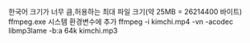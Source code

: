 한국어 크기가 너무 큼,허용하는 최대 파일 크기(약 25MB = 26214400 바이트)
ffmpeg.exe 시스템 환경변수에 추가
ffmpeg -i kimchi.mp4 -vn -acodec libmp3lame -b:a 64k kimchi.mp3


